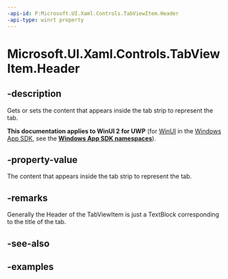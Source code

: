 ```yaml
---
-api-id: P:Microsoft.UI.Xaml.Controls.TabViewItem.Header
-api-type: winrt property
---
```


# Microsoft.UI.Xaml.Controls.TabViewItem.Header

<!--
public object Header { get; set; }
-->

## -description

Gets or sets the content that appears inside the tab strip to represent the tab. 

**This documentation applies to WinUI 2 for UWP** (for [WinUI](/windows/apps/winui/winui3/) in the [Windows App SDK](/windows/apps/windows-app-sdk/), see the **[Windows App SDK namespaces](/windows/windows-app-sdk/api/winrt/)**).

## -property-value

The content that appears inside the tab strip to represent the tab. 

## -remarks

Generally the Header of the TabViewItem is just a TextBlock corresponding to the title of the tab.

## -see-also

## -examples

